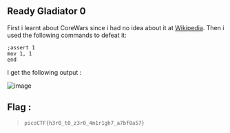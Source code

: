## Ready Gladiator 0

First i learnt about CoreWars since i had no idea about it at [Wikipedia](https://en.wikipedia.org/wiki/Core_War).
Then i used the following commands to defeat it:
```
;assert 1
mov 1, 1
end
```
I get the following output :

![image](https://github.com/user-attachments/assets/178e95bf-19b9-4368-9f87-141eb1518505)

 ## Flag :
 > `picoCTF{h3r0_t0_z3r0_4m1r1gh7_a7bf8a57}`
